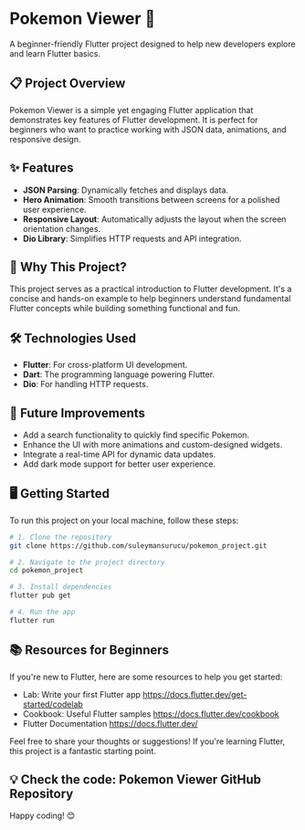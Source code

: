 # Pokemon Viewer 🐾

A beginner-friendly Flutter project designed to help new developers explore and learn Flutter basics.

## 📋 Project Overview
Pokemon Viewer is a simple yet engaging Flutter application that demonstrates key features of Flutter development. It is perfect for beginners who want to practice working with JSON data, animations, and responsive design.

## ✨ Features
- **JSON Parsing**: Dynamically fetches and displays data.
- **Hero Animation**: Smooth transitions between screens for a polished user experience.
- **Responsive Layout**: Automatically adjusts the layout when the screen orientation changes.
- **Dio Library**: Simplifies HTTP requests and API integration.

## 🚀 Why This Project?
This project serves as a practical introduction to Flutter development. It's a concise and hands-on example to help beginners understand fundamental Flutter concepts while building something functional and fun.

## 🛠️ Technologies Used
- **Flutter**: For cross-platform UI development.
- **Dart**: The programming language powering Flutter.
- **Dio**: For handling HTTP requests.

## 🔧 Future Improvements
- Add a search functionality to quickly find specific Pokemon.
- Enhance the UI with more animations and custom-designed widgets.
- Integrate a real-time API for dynamic data updates.
- Add dark mode support for better user experience.

## 🖥️ Getting Started
To run this project on your local machine, follow these steps:
```bash
# 1. Clone the repository
git clone https://github.com/suleymansurucu/pokemon_project.git

# 2. Navigate to the project directory
cd pokemon_project

# 3. Install dependencies
flutter pub get

# 4. Run the app
flutter run
```


## 📚 Resources for Beginners
If you're new to Flutter, here are some resources to help you get started:

- Lab: Write your first Flutter app https://docs.flutter.dev/get-started/codelab 
- Cookbook: Useful Flutter samples https://docs.flutter.dev/cookbook
- Flutter Documentation https://docs.flutter.dev/

Feel free to share your thoughts or suggestions! If you're learning Flutter, this project is a fantastic starting point.

## 💡 Check the code: Pokemon Viewer GitHub Repository

Happy coding! 😊

  

